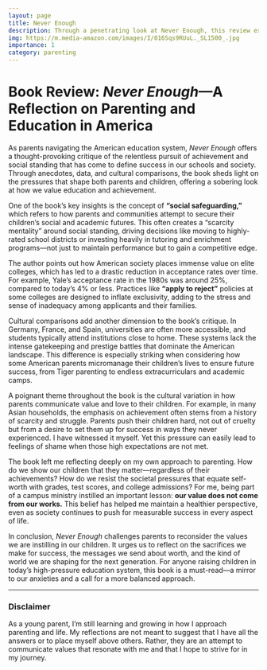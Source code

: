 ```yaml
---
layout: page
title: Never Enough 
description: Through a penetrating look at Never Enough, this review examines how America's obsession with academic achievement shapes our children's futures and sense of self-worth. Drawing from personal experience and cross-cultural insights, it challenges parents to question whether our pursuit of excellence has gone too far.
img: https://m.media-amazon.com/images/I/816Sqs9RUuL._SL1500_.jpg
importance: 1
category: parenting
---
```


# Book Review: *Never Enough*—A Reflection on Parenting and Education in America

As parents navigating the American education system, *Never Enough* offers a thought-provoking critique of the relentless pursuit of achievement and social standing that has come to define success in our schools and society. Through anecdotes, data, and cultural comparisons, the book sheds light on the pressures that shape both parents and children, offering a sobering look at how we value education and achievement.

One of the book’s key insights is the concept of **“social safeguarding,”** which refers to how parents and communities attempt to secure their children’s social and academic futures. This often creates a “scarcity mentality” around social standing, driving decisions like moving to highly-rated school districts or investing heavily in tutoring and enrichment programs—not just to maintain performance but to gain a competitive edge.

The author points out how American society places immense value on elite colleges, which has led to a drastic reduction in acceptance rates over time. For example, Yale’s acceptance rate in the 1980s was around 25%, compared to today’s 4% or less. Practices like **“apply to reject”** policies at some colleges are designed to inflate exclusivity, adding to the stress and sense of inadequacy among applicants and their families.

Cultural comparisons add another dimension to the book’s critique. In Germany, France, and Spain, universities are often more accessible, and students typically attend institutions close to home. These systems lack the intense gatekeeping and prestige battles that dominate the American landscape. This difference is especially striking when considering how some American parents micromanage their children’s lives to ensure future success, from Tiger parenting to endless extracurriculars and academic camps.

A poignant theme throughout the book is the cultural variation in how parents communicate value and love to their children. For example, in many Asian households, the emphasis on achievement often stems from a history of scarcity and struggle. Parents push their children hard, not out of cruelty but from a desire to set them up for success in ways they never experienced. I have witnessed it myself. Yet this pressure can easily lead to feelings of shame when those high expectations are not met.

The book left me reflecting deeply on my own approach to parenting. How do we show our children that they matter—regardless of their achievements? How do we resist the societal pressures that equate self-worth with grades, test scores, and college admissions? For me, being part of a campus ministry instilled an important lesson: **our value does not come from our works.** This belief has helped me maintain a healthier perspective, even as society continues to push for measurable success in every aspect of life.

In conclusion, *Never Enough* challenges parents to reconsider the values we are instilling in our children. It urges us to reflect on the sacrifices we make for success, the messages we send about worth, and the kind of world we are shaping for the next generation. For anyone raising children in today’s high-pressure education system, this book is a must-read—a mirror to our anxieties and a call for a more balanced approach.

---

### Disclaimer
As a young parent, I’m still learning and growing in how I approach parenting and life. My reflections are not meant to suggest that I have all the answers or to place myself above others. Rather, they are an attempt to communicate values that resonate with me and that I hope to strive for in my journey.
